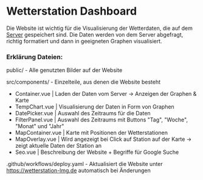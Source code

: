 # Wetterstation Dashboard

Die Website ist wichtig für die Visualisierung der Wetterdaten, die auf dem [Server](https://github.com/lmg-anrath/weatherstation-server) gespeichert sind. Die Daten werden von dem Server abgefragt, richtig formatiert und dann in geeigneten Graphen visualisiert.

### Erklärung Dateien:

public/ - Alle genutzten Bilder auf der Website

src/components/ - Einzelteile, aus denen die Website besteht

- Container.vue | Laden der Daten vom Server -> Anzeigen der Graphen & Karte
- TempChart.vue | Visualisierung der Daten in Form von Graphen
- DatePicker.vue | Auswahl des Zeitraums für die Daten
- FilterPanel.vue | Auswahl des Zeitraums mit Buttons "Tag", "Woche", "Monat" und "Jahr"
- MapContainer.vue | Karte mit Positionen der Wetterstationen
- MapOverlay.vue | Wird angezeigt bei Click auf Station auf der Karte -> zeigt aktuelle Daten der Station an
- Seo.vue | Beschreibung der Website + Begriffe für Google Suche

.github/workflows/deploy.yaml - Aktualisiert die Website unter https://wetterstation-lmg.de automatisch bei Änderungen